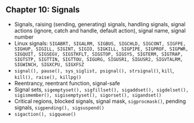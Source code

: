 ## Chapter 10: Signals

* Signals, raising (sending, generating) signals, handling signals, signal actions (ignore, catch and handle, default action), signal name, signal number
* Linux signals: `SIGABRT, SIGALRM, SIGBUS, SIGCHLD, SIGCONT, SIGFPE, SIGHUP, SIGILL, SIGINT, SIGIO, SIGKILL, SIGPIPE, SIGPROF, SIGPWR, SIGQUIT, SIGSEGV, SIGSTKFLT, SIGSTOP, SIGSYS, SIGTERM, SIGTRAP, SIGTSTP, SIGTTIN, SIGTTOU, SIGURG, SIGUSR1, SIGUSR2, SIGVTALRM, SIGWINCH, SIGXCPU, SIGXFSZ`
* `signal(), pause(), sys_siglist, psignal(), strsignal()`, `kill`, `kill(), raise(), killpg()`
* Reentrancy, reentrant function, signal-safe
* Signal sets, `sigemptyset(), sigfillset(), sigaddset(), sigdelset(), sigismember(), sigisemptyset(), sigorset(), sigandset()`
* Critical regions, blocked signals, signal mask, `sigprocmask()`, pending signals, `sigpending(), sigsuspend()`
* `sigaction(), sigqueue()`
